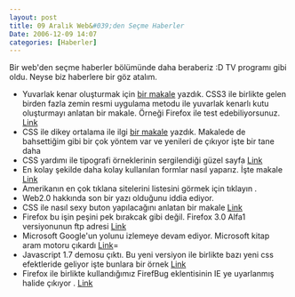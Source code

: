 ```yaml
---
layout: post
title: 09 Aralık Web&#039;den Seçme Haberler
Date: 2006-12-09 14:07
categories: [Haberler]
---
```


Bir web'den seçme haberler bölümünde daha beraberiz :D TV programı gibi
oldu. Neyse biz haberlere bir göz atalım.

-   Yuvarlak kenar oluşturmak için [bir makale][] yazdık. CSS3 ile
    birlikte gelen birden fazla zemin resmi uygulama metodu ile yuvarlak
    kenarlı kutu oluşturmayı anlatan bir makale. Örneği Firefox ile test
    edebiliyorsunuz. [Link][]
-   CSS ile dikey ortalama ile ilgi [bir makale][1] yazdık. Makalede de
    bahsettiğim gibi bir çok yöntem var ve yenileri de çıkıyor işte bir
    tane daha
-   CSS yardımı ile tipografi örneklerinin sergilendiği güzel sayfa
    [Link][3]
-   En kolay şekilde daha kolay kullanılan formlar nasıl yaparız. İşte
    makale [Link][4]
-   Amerikanın en çok tıklana sitelerini listesini görmek için tıklayın
    .
-   Web2.0 hakkında son bir yazı olduğunu iddia ediyor.
-   CSS ile nasıl sexy buton yapılacağını anlatan bir makale [Link][7]
-   Firefox bu işin peşini pek bırakcak gibi değil. Firefox 3.0 Alfa1
    versiyonunun ftp adresi [Link][8]
-   Microsoft Google'un yolunu izlemeye devam ediyor. Microsoft kitap
    aram motoru çıkardı [Link][9]=
-   Javascript 1.7 demosu çıktı. Bu yeni versiyon ile birlikte bazı yeni
    css efektleride geliyor işte bunlara bir örnek [Link][10]
-   Firefox ile birlikte kullandığımız FirefBug eklentisinin IE ye
    uyarlanmış halide çıkıyor . [Link][11]


  [bir makale]: http://fatihhayrioglu.com/?p=227
  [Link]: http://24ways.org/examples/rounded-corners-the-css3-way/rounded3.html
  [1]: http://fatihhayrioglu.com/?p=229
  [3]: http://www.3point7designs.com/advanced_type.html
  [4]: http://www.netmag.co.uk/zine/home/designing-simple-accessible-formshttp://www.profy.com/2006/12/07/what-is-web-20-once-and-for-all/
  [7]: http://www.nublue.co.uk/blog/css-hover-button/
  [8]: http://releases.mozilla.org/pub/mozilla.org/firefox/releases/granparadiso/alpha1/
  [9]: http://search.live.com/results.aspx?q=&scope=books#q
  [10]: http://mir.aculo.us/2006/11/21/script-aculo-us-hits-1-7-beta
  [11]: http://www.phpied.com/firebug-console-for-ie/
